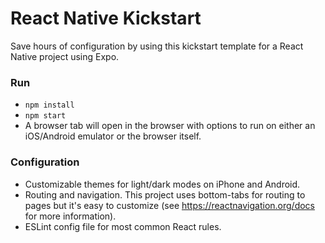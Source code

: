 # React Native Kickstart
Save hours of configuration by using this kickstart
template for a React Native project using Expo.

### Run
* `npm install`
* `npm start`
* A browser tab will open in the browser with options to run on either an iOS/Android
  emulator or the browser itself.

### Configuration
* Customizable themes for light/dark modes on iPhone and Android.
* Routing and navigation. This project uses bottom-tabs for routing
  to pages but it's easy to customize (see https://reactnavigation.org/docs
  for more information).
* ESLint config file for most common React rules.
